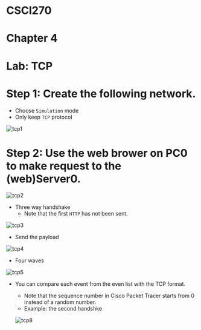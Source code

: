 # CSCI270
# Chapter 4
# Lab: TCP

# Step 1: Create the following network.
+ Choose `Simulation` mode
+ Only keep `TCP` protocol

![tcp1](../Resouces/TCP1.png)

# Step 2: Use the web brower on PC0 to make request to the (web)Server0.

![tcp2](../Resouces/TCP2.png)

+ Three way handshake
  - Note that the first `HTTP` has not been sent.
  
![tcp3](../Resouces/TCP3.png)

+ Send the payload

![tcp4](../Resouces/TCP4.png)

+ Four waves

![tcp5](../Resouces/TCP5.png)

+ You can compare each event from the even list with the TCP format. 
  - Note that the sequence number in Cisco Packet Tracer starts from 0 instead of a random number.
  - Example: the second handshke
  
  ![tcp8](../Resouces/TCP6.png)

